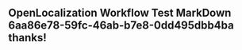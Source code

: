 <properties
ms.topic="hero-topic"
ms.test1="hero-topic"
ms.test2="test"/>

## OpenLocalization Workflow Test MarkDown 6aa86e78-59fc-46ab-b7e8-0dd495dbb4ba thanks!
